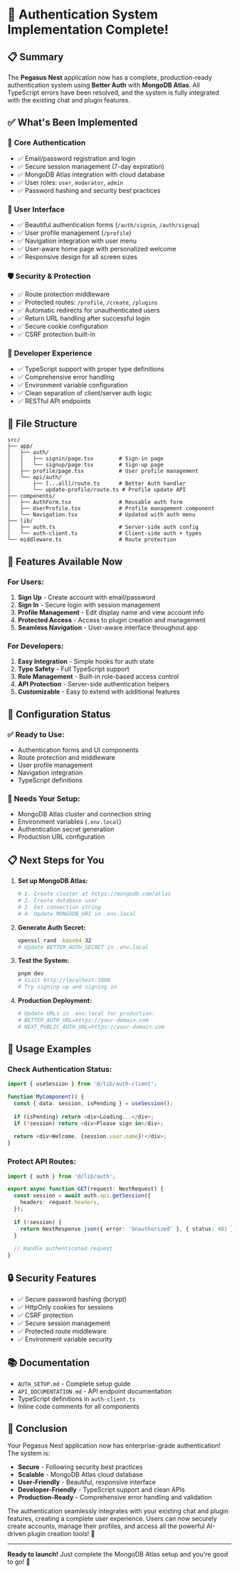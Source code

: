 # 🎉 Authentication System Implementation Complete!

## 📋 Summary

The **Pegasus Nest** application now has a complete, production-ready authentication system using **Better Auth** with **MongoDB Atlas**. All TypeScript errors have been resolved, and the system is fully integrated with the existing chat and plugin features.

## ✅ What's Been Implemented

### 🔐 **Core Authentication**
- ✅ Email/password registration and login
- ✅ Secure session management (7-day expiration)
- ✅ MongoDB Atlas integration with cloud database
- ✅ User roles: `user`, `moderator`, `admin`
- ✅ Password hashing and security best practices

### 🎨 **User Interface**
- ✅ Beautiful authentication forms (`/auth/signin`, `/auth/signup`)
- ✅ User profile management (`/profile`)
- ✅ Navigation integration with user menu
- ✅ User-aware home page with personalized welcome
- ✅ Responsive design for all screen sizes

### 🛡️ **Security & Protection**
- ✅ Route protection middleware
- ✅ Protected routes: `/profile`, `/create`, `/plugins`
- ✅ Automatic redirects for unauthenticated users
- ✅ Return URL handling after successful login
- ✅ Secure cookie configuration
- ✅ CSRF protection built-in

### 🔧 **Developer Experience**
- ✅ TypeScript support with proper type definitions
- ✅ Comprehensive error handling
- ✅ Environment variable configuration
- ✅ Clean separation of client/server auth logic
- ✅ RESTful API endpoints

## 📁 **File Structure**

```
src/
├── app/
│   ├── auth/
│   │   ├── signin/page.tsx        # Sign-in page
│   │   └── signup/page.tsx        # Sign-up page
│   ├── profile/page.tsx           # User profile management
│   └── api/auth/
│       ├── [...all]/route.ts      # Better Auth handler
│       └── update-profile/route.ts # Profile update API
├── components/
│   ├── AuthForm.tsx               # Reusable auth form
│   ├── UserProfile.tsx            # Profile management component
│   └── Navigation.tsx             # Updated with auth menu
├── lib/
│   ├── auth.ts                    # Server-side auth config
│   └── auth-client.ts             # Client-side auth + types
└── middleware.ts                  # Route protection
```

## 🚀 **Features Available Now**

### For Users:
1. **Sign Up** - Create account with email/password
2. **Sign In** - Secure login with session management
3. **Profile Management** - Edit display name and view account info
4. **Protected Access** - Access to plugin creation and management
5. **Seamless Navigation** - User-aware interface throughout app

### For Developers:
1. **Easy Integration** - Simple hooks for auth state
2. **Type Safety** - Full TypeScript support
3. **Role Management** - Built-in role-based access control
4. **API Protection** - Server-side authentication helpers
5. **Customizable** - Easy to extend with additional features

## 🔧 **Configuration Status**

### ✅ **Ready to Use:**
- Authentication forms and UI components
- Route protection and middleware
- User profile management
- Navigation integration
- TypeScript definitions

### 🔄 **Needs Your Setup:**
- MongoDB Atlas cluster and connection string
- Environment variables (`.env.local`)
- Authentication secret generation
- Production URL configuration

## 📋 **Next Steps for You**

1. **Set up MongoDB Atlas:**
   ```bash
   # 1. Create cluster at https://mongodb.com/atlas
   # 2. Create database user
   # 3. Get connection string
   # 4. Update MONGODB_URI in .env.local
   ```

2. **Generate Auth Secret:**
   ```bash
   openssl rand -base64 32
   # Update BETTER_AUTH_SECRET in .env.local
   ```

3. **Test the System:**
   ```bash
   pnpm dev
   # Visit http://localhost:3000
   # Try signing up and signing in
   ```

4. **Production Deployment:**
   ```bash
   # Update URLs in .env.local for production:
   # BETTER_AUTH_URL=https://your-domain.com
   # NEXT_PUBLIC_AUTH_URL=https://your-domain.com
   ```

## 🎯 **Usage Examples**

### Check Authentication Status:
```typescript
import { useSession } from '@/lib/auth-client';

function MyComponent() {
  const { data: session, isPending } = useSession();
  
  if (isPending) return <div>Loading...</div>;
  if (!session) return <div>Please sign in</div>;
  
  return <div>Welcome, {session.user.name}!</div>;
}
```

### Protect API Routes:
```typescript
import { auth } from '@/lib/auth';

export async function GET(request: NextRequest) {
  const session = await auth.api.getSession({
    headers: request.headers,
  });
  
  if (!session) {
    return NextResponse.json({ error: 'Unauthorized' }, { status: 401 });
  }
  
  // Handle authenticated request
}
```

## 🔒 **Security Features**

- ✅ Secure password hashing (bcrypt)
- ✅ HttpOnly cookies for sessions
- ✅ CSRF protection
- ✅ Secure session management
- ✅ Protected route middleware
- ✅ Environment variable security

## 📚 **Documentation**

- `AUTH_SETUP.md` - Complete setup guide
- `API_DOCUMENTATION.md` - API endpoint documentation
- TypeScript definitions in `auth-client.ts`
- Inline code comments for all components

## 🎉 **Conclusion**

Your Pegasus Nest application now has enterprise-grade authentication! The system is:

- **Secure** - Following security best practices
- **Scalable** - MongoDB Atlas cloud database
- **User-Friendly** - Beautiful, responsive interface
- **Developer-Friendly** - TypeScript support and clean APIs
- **Production-Ready** - Comprehensive error handling and validation

The authentication seamlessly integrates with your existing chat and plugin features, creating a complete user experience. Users can now securely create accounts, manage their profiles, and access all the powerful AI-driven plugin creation tools! 🚀

---

**Ready to launch!** Just complete the MongoDB Atlas setup and you're good to go! 🎯
